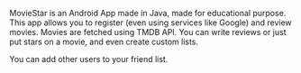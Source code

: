 MovieStar is an Android App made in Java, made for educational purpose. 
This app allows you to register (even using services like Google) and review movies. Movies are fetched using TMDB API. 
You can write reviews or just put stars on a movie, and even create custom lists.

You can add other users to your friend list.
